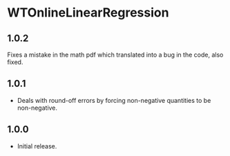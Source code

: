 # WTOnlineLinearRegression

## 1.0.2

Fixes a mistake in the math pdf which translated into a bug in the code, also fixed.

## 1.0.1

- Deals with round-off errors by forcing non-negative quantities to be non-negative.

## 1.0.0

- Initial release.
